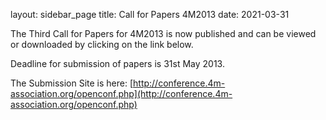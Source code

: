 layout: sidebar_page
title: Call for Papers 4M2013
date: 2021-03-31

The Third Call for Papers for 4M2013 is now published and can be viewed or downloaded by clicking on the link below.
<!--break-->
Deadline for submission of papers is 31st May 2013.

The Submission Site is here: [http://conference.4m-association.org/openconf.php](http://conference.4m-association.org/openconf.php)